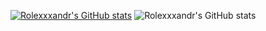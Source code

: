[![Rolexxxandr's GitHub stats](https://github-readme-stats.vercel.app/api?username=rolexxxandr&show_icons=true&theme=dracula)](https://github.com/anuraghazra/github-readme-stats)
![Rolexxxandr's GitHub stats](https://github-readme-stats.vercel.app/api/top-langs/?username=rolexxxandr&layout=compact&langs_count=7&theme=dracula)
